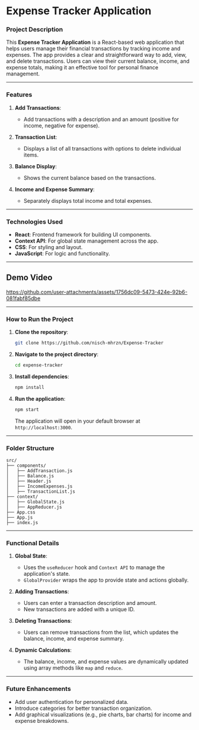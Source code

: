 # Expense Tracker Application

### Project Description
This **Expense Tracker Application** is a React-based web application that helps users manage their financial transactions by tracking income and expenses. The app provides a clear and straightforward way to add, view, and delete transactions. Users can view their current balance, income, and expense totals, making it an effective tool for personal finance management.

---

### Features
1. **Add Transactions**:
   - Add transactions with a description and an amount (positive for income, negative for expense).

2. **Transaction List**:
   - Displays a list of all transactions with options to delete individual items.

3. **Balance Display**:
   - Shows the current balance based on the transactions.

4. **Income and Expense Summary**:
   - Separately displays total income and total expenses.

---

### Technologies Used
- **React**: Frontend framework for building UI components.
- **Context API**: For global state management across the app.
- **CSS**: For styling and layout.
- **JavaScript**: For logic and functionality.

---
## Demo Video

https://github.com/user-attachments/assets/1756dc09-5473-424e-92b6-081fabf85dbe


--- 
### How to Run the Project
1. **Clone the repository**:
   ```bash
   git clone https://github.com/nisch-mhrzn/Expense-Tracker
   ```
2. **Navigate to the project directory**:
   ```bash
   cd expense-tracker
   ```
3. **Install dependencies**:
   ```bash
   npm install
   ```
4. **Run the application**:
   ```bash
   npm start
   ```
   The application will open in your default browser at `http://localhost:3000`.

---

### Folder Structure
```
src/
├── components/
│   ├── AddTransaction.js
│   ├── Balance.js
│   ├── Header.js
│   ├── IncomeExpenses.js
│   ├── TransactionList.js
├── context/
│   ├── GlobalState.js
│   ├── AppReducer.js
├── App.css
├── App.js
├── index.js
```

---

### Functional Details
1. **Global State**:
   - Uses the `useReducer` hook and `Context API` to manage the application's state.
   - `GlobalProvider` wraps the app to provide state and actions globally.

2. **Adding Transactions**:
   - Users can enter a transaction description and amount.
   - New transactions are added with a unique ID.

3. **Deleting Transactions**:
   - Users can remove transactions from the list, which updates the balance, income, and expense summary.

4. **Dynamic Calculations**:
   - The balance, income, and expense values are dynamically updated using array methods like `map` and `reduce`.

---

### Future Enhancements
- Add user authentication for personalized data.
- Introduce categories for better transaction organization.
- Add graphical visualizations (e.g., pie charts, bar charts) for income and expense breakdowns.

